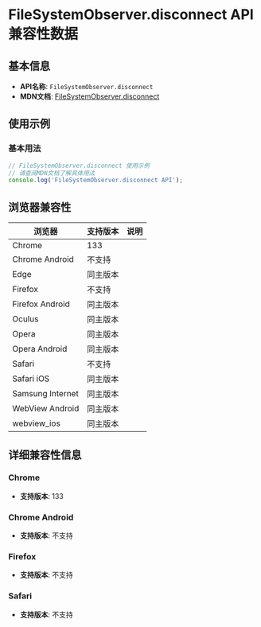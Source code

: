 # FileSystemObserver.disconnect API 兼容性数据

## 基本信息

- **API名称**: `FileSystemObserver.disconnect`
- **MDN文档**: [FileSystemObserver.disconnect](https://developer.mozilla.org/docs/Web/API/FileSystemObserver/disconnect)

## 使用示例

### 基本用法

```javascript
// FileSystemObserver.disconnect 使用示例
// 请查阅MDN文档了解具体用法
console.log('FileSystemObserver.disconnect API');
```

## 浏览器兼容性

| 浏览器 | 支持版本 | 说明 |
|--------|----------|------|
| Chrome | 133 |  |
| Chrome Android | 不支持 |  |
| Edge | 同主版本 |  |
| Firefox | 不支持 |  |
| Firefox Android | 同主版本 |  |
| Oculus | 同主版本 |  |
| Opera | 同主版本 |  |
| Opera Android | 同主版本 |  |
| Safari | 不支持 |  |
| Safari iOS | 同主版本 |  |
| Samsung Internet | 同主版本 |  |
| WebView Android | 同主版本 |  |
| webview_ios | 同主版本 |  |

## 详细兼容性信息

### Chrome

- **支持版本**: 133

### Chrome Android

- **支持版本**: 不支持

### Firefox

- **支持版本**: 不支持

### Safari

- **支持版本**: 不支持

